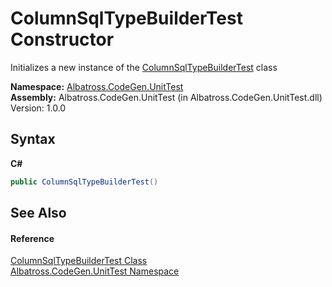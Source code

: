 # ColumnSqlTypeBuilderTest Constructor 
 

Initializes a new instance of the <a href="aac5d367-9345-d51b-688b-9eaa13648ea0">ColumnSqlTypeBuilderTest</a> class

**Namespace:**&nbsp;<a href="c635ed64-0af7-fe2b-cfaf-82d8fce8d294">Albatross.CodeGen.UnitTest</a><br />**Assembly:**&nbsp;Albatross.CodeGen.UnitTest (in Albatross.CodeGen.UnitTest.dll) Version: 1.0.0

## Syntax

**C#**<br />
``` C#
public ColumnSqlTypeBuilderTest()
```


## See Also


#### Reference
<a href="aac5d367-9345-d51b-688b-9eaa13648ea0">ColumnSqlTypeBuilderTest Class</a><br /><a href="c635ed64-0af7-fe2b-cfaf-82d8fce8d294">Albatross.CodeGen.UnitTest Namespace</a><br />